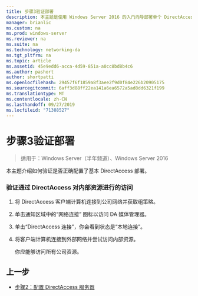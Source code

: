 ```yaml
---
title: 步骤3验证部署
description: 本主题是使用 Windows Server 2016 的入门向导部署单个 DirectAccess 服务器指南的一部分
manager: brianlic
ms.custom: na
ms.prod: windows-server
ms.reviewer: na
ms.suite: na
ms.technology: networking-da
ms.tgt_pltfrm: na
ms.topic: article
ms.assetid: 45e9edd6-acca-4d59-851a-a0cc8bd8b4c6
ms.author: pashort
author: shortpatti
ms.openlocfilehash: 29457f6f1859a8f3aee2f9d0f84e226b20905175
ms.sourcegitcommit: 6aff3d88ff22ea141a6ea6572a5ad8dd6321f199
ms.translationtype: MT
ms.contentlocale: zh-CN
ms.lasthandoff: 09/27/2019
ms.locfileid: "71388527"
---
```

# <a name="step-3-verify-deployments"></a>步骤3验证部署

>适用于：Windows Server（半年频道）、Windows Server 2016

本主题介绍如何验证是否正确配置了基本 DirectAccess 部署。  
  
### <a name="to-verify-access-to-internal-resources-through-directaccess"></a>验证通过 DirectAccess 对内部资源进行的访问  
  
1.  将 DirectAccess 客户端计算机连接到公司网络并获取组策略。  
  
2.  单击通知区域中的“网络连接” 图标以访问 DA 媒体管理器。  
  
3.  单击“DirectAccess 连接”，你会看到状态是“本地连接”。  
  
4.  将客户端计算机连接到外部网络并尝试访问内部资源。  
  
    你应能够访问所有公司资源。  
  
## <a name="BKMK_Links"></a>上一步  
  
-   [步骤2：配置 DirectAccess 服务器](da-basic-configure-s2-server.md)  
  


